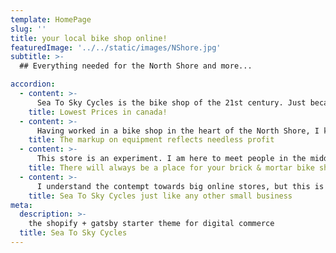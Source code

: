 ```yaml
---
template: HomePage
slug: ''
title: your local bike shop online!
featuredImage: '../../static/images/NShore.jpg'
subtitle: >-
  ## Everything needed for the North Shore and more...

accordion:
  - content: >-
      Sea To Sky Cycles is the bike shop of the 21st century. Just because I don't have a brick and mortar location doesn't mean I'm not a local. I have been mountain biking the North Shore mountains for over 20 years and the sport I love most has become too expensive! I am here to provide essential equipment for BC residents because we are a different breed of mountain biker; we destroy almost everything we use way too fast, and stores have been taking advantage of that for years. My goal is to make mountain biking accessible to everyone regardless of income.
    title: Lowest Prices in canada!
  - content: >-
      Having worked in a bike shop in the heart of the North Shore, I know first hand that the overwhelming majority of profit made is from bike sales alone. Small items and clothing are an after thought for bike shops. When selling these items that are necessary to ride, but don't pay the bills, only one options comes to mind, egregious prices. Its not fair to spend a fortune on a bike and still have to pay another small fortune for everything needed to ride.
    title: The markup on equipment reflects needless profit
  - content: >-
      This store is an experiment. I am here to meet people in the middle. There is always a place for brick and mortar bike shops. Everyone should put their leg over a bike to test ride before they buy and everyone should go to a mechanic because bikes are getting increasingly harder to work on. I am not here to compete with what Bike shops do best, which is selling and repairing bikes. I am here to disrupt the market and sell the items needed to ride at fair prices. Bike shops across the world will attest to how little they make selling stock other than bikes. Our economy is evolving, items are getting cheaper to manufacture, yet the market does not reflect that. **Brick and Mortar stores will be dealerships, and E-Commerce stores like Sea To Sky Cycles will sell the small, yet necessary accessories.**
    title: There will always be a place for your brick & mortar bike shop
  - content: >-
      I understand the contempt towards big online stores, but this is not one. I am here to solely provide reasonably priced equipment in an overpriced sport, living in an overpriced city. I am a single person running a small business like anyone else and I am focused on selling to the British Columbian market only. What are the benefits of my store? Same day shipping, quality product, and the **LOWEST PRICES IN CANADA, MAYBE THE WORLD!**
    title: Sea To Sky Cycles just like any other small business
meta:
  description: >-
    the shopify + gatsby starter theme for digital commerce
  title: Sea To Sky Cycles
---
```

